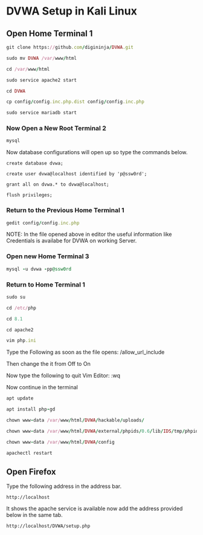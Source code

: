 # DVWA Setup in Kali Linux

## Open Home Terminal 1

```ruby
git clone https://github.com/digininja/DVWA.git
```

```ruby
sudo mv DVWA /var/www/html
```

```ruby
cd /var/www/html
```

```ruby
sudo service apache2 start
```

```ruby
cd DVWA
```

```ruby
cp config/config.inc.php.dist config/config.inc.php
```

```ruby
sudo service mariadb start
```

### Now Open a New Root Terminal 2

```ruby
mysql
```

Now database configurations will open up so type the commands below.

```
create database dvwa;
```

```
create user dvwa@localhost identified by 'p@ssw0rd';
```

```
grant all on dvwa.* to dvwa@localhost;
```

```
flush privileges;
```

### Return to the Previous Home Terminal 1

```ruby
gedit config/config.inc.php
```

NOTE: In the file opened above in editor the useful information like Credentials is availabe for DVWA on working Server.

### Open new Home Terminal 3

```ruby
mysql -u dvwa -pp@ssw0rd
```

### Return to Home Terminal 1

```ruby
sudo su
```

```ruby
cd /etc/php
```

```ruby
cd 8.1
```

```ruby
cd apache2
```

```ruby
vim php.ini
```

Type the Following as soon as the file opens: /allow_url_include

Then change the it from Off to On

Now type the following to quit Vim Editor: :wq

Now continue in the terminal

```ruby
apt update
```

```ruby
apt install php-gd
```

```ruby
chown www-data /var/www/html/DVWA/hackable/uploads/
```

```ruby
chown www-data /var/www/html/DVWA/external/phpids/0.6/lib/IDS/tmp/phpids_log.txt
```

```ruby
chown www-data /var/www/html/DVWA/config
```

```ruby
apachectl restart
```

## Open Firefox

Type the following address in the address bar.

```
http://localhost
```

It shows the apache service is available now add the address provided below in the same tab.

```
http://localhost/DVWA/setup.php
```
